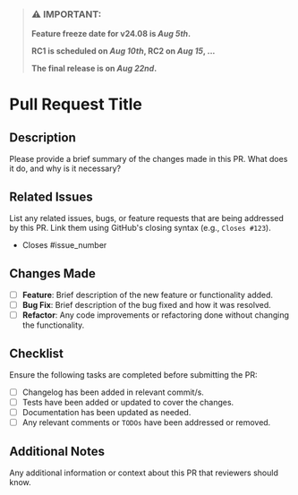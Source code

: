 > ### ⚠️ **IMPORTANT:**
> **Feature freeze date for v24.08 is _Aug 5th_.**
>
> **RC1 is scheduled on _Aug 10th_, RC2 on _Aug 15_, ...**
>
> **The final release is on _Aug 22nd_.**


# Pull Request Title

## Description
Please provide a brief summary of the changes made in this PR. What does it do, and why is it necessary?

## Related Issues
List any related issues, bugs, or feature requests that are being addressed by this PR. Link them using GitHub's closing syntax (e.g., `Closes #123`).

- Closes #issue_number

## Changes Made
- [ ] **Feature**: Brief description of the new feature or functionality added.
- [ ] **Bug Fix**: Brief description of the bug fixed and how it was resolved.
- [ ] **Refactor**: Any code improvements or refactoring done without changing the functionality.

## Checklist
Ensure the following tasks are completed before submitting the PR:

- [ ] Changelog has been added in relevant commit/s.
- [ ] Tests have been added or updated to cover the changes.
- [ ] Documentation has been updated as needed.
- [ ] Any relevant comments or `TODOs` have been addressed or removed.

## Additional Notes
Any additional information or context about this PR that reviewers should know.
